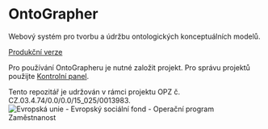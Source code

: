# OntoGrapher

Webový systém pro tvorbu a údržbu ontologických konceptuálních modelů.

[Produkční verze](https://slovník.gov.cz/modelujeme/v-nástroji/ontographer)

Pro používání OntoGrapheru je nutné založit projekt. Pro správu projektů použijte [Kontrolní panel](https://slovník.gov.cz/modelujeme).

Tento repozitář je udržován v rámci projektu OPZ č. CZ.03.4.74/0.0/0.0/15_025/0013983.
![Evropská unie - Evropský sociální fond - Operační program Zaměstnanost](https://data.gov.cz/images/ozp_logo_cz.jpg)
